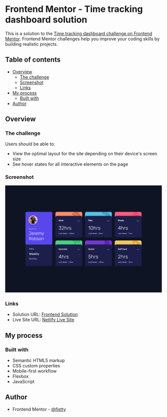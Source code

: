 # Frontend Mentor - Time tracking dashboard solution

This is a solution to the [Time tracking dashboard challenge on Frontend Mentor](https://www.frontendmentor.io/challenges/time-tracking-dashboard-UIQ7167Jw). Frontend Mentor challenges help you improve your coding skills by building realistic projects. 

## Table of contents

- [Overview](#overview)
  - [The challenge](#the-challenge)
  - [Screenshot](#screenshot)
  - [Links](#links)
- [My process](#my-process)
  - [Built with](#built-with)
- [Author](#author)

## Overview

### The challenge

Users should be able to:

- View the optimal layout for the site depending on their device's screen size
- See hover states for all interactive elements on the page

### Screenshot

![](./Screenshot.png)

### Links

- Solution URL: [Frontend Solution](https://www.frontendmentor.io/solutions/notifications-page-double-click-function-3t4DbQ0J7L)
- Live Site URL: [Netlify Live Site](https://fistty-time-tracking-dashboard.netlify.app/)

## My process

### Built with

- Semantic HTML5 markup
- CSS custom properties
- Mobile-first workflow
- Flexbox
- JavaScript

## Author

- Frontend Mentor - [@fistty](https://www.frontendmentor.io/profile/fistty)
